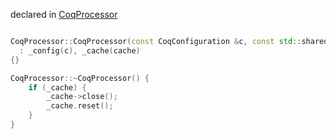 declared in [CoqProcessor](coqprocessor.hpp.md)

```cpp

CoqProcessor::CoqProcessor(const CoqConfiguration &c, const std::shared_ptr<CoqAssemblyCache> &cache)
  : _config(c), _cache(cache)
{}

CoqProcessor::~CoqProcessor() {
    if (_cache) {
        _cache->close();
        _cache.reset();
    }
}
```
